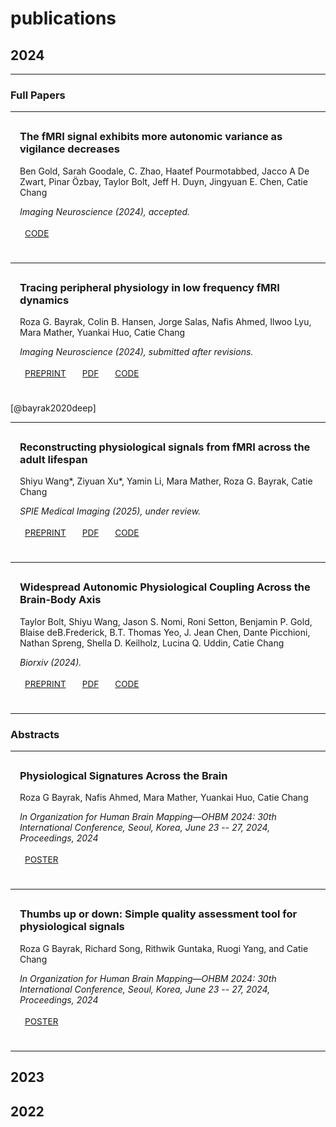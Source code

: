 # publications

## 2024

---
### Full Papers
---

<div class="md-typeset" style="margin-bottom: 20px; padding: 15px; border-radius: 8px; background-color: var(--md-default-bg-color); color: var(--md-default-fg-color);">

<h3 style="margin-top: 0;">The fMRI signal exhibits more autonomic variance as vigilance decreases</h3>

<p>Ben Gold, Sarah Goodale, C. Zhao, Haatef Pourmotabbed, Jacco A De Zwart, Pinar Özbay, Taylor Bolt, Jeff H. Duyn, Jingyuan E. Chen, Catie Chang</p>

<p style="font-style: italic;">Imaging Neuroscience (2024), accepted.</p>

<div style="display: flex; gap: 10px; margin-top: 10px;">
    <a href="https://osf.io/3a2ut/" target="_blank" class="md-button md-button--primary" style="padding: 4px 8px; font-size: 0.85rem;">CODE</a>
</div>

</div>

---

<div class="md-typeset" style="margin-bottom: 20px; padding: 15px; border-radius: 8px; background-color: var(--md-default-bg-color); color: var(--md-default-fg-color);">

<h3 style="margin-top: 0;">Tracing peripheral physiology in low frequency fMRI dynamics</h3>

<p>Roza G. Bayrak, Colin B. Hansen, Jorge Salas, Nafis Ahmed, Ilwoo Lyu, Mara Mather, Yuankai Huo, Catie Chang</p>

<p style="font-style: italic;">Imaging Neuroscience (2024), submitted after revisions.</p>

<div style="display: flex; gap: 10px; margin-top: 10px;">
    <a href="https://doi.org/10.31219/osf.io/fj4gq" target="_blank" class="md-button md-button--primary" style="padding: 4px 8px; font-size: 0.85rem;">PREPRINT</a>
    <a href="https://osf.io/fj4gq/download" target="_blank" class="md-button md-button--primary" style="padding: 4px 8px; font-size: 0.85rem;">PDF</a>
    <a href="https://www.github.com/neurdylab/deep-physio-recon" target="_blank" class="md-button md-button--primary" style="padding: 4px 8px; font-size: 0.85rem;">CODE</a>
</div></div>

[@bayrak2020deep]

---

<div class="md-typeset" style="margin-bottom: 20px; padding: 15px; border-radius: 8px; background-color: var(--md-default-bg-color); color: var(--md-default-fg-color);">

<h3 style="margin-top: 0;">Reconstructing physiological signals from fMRI across the adult lifespan</h3>

<p>Shiyu Wang*, Ziyuan Xu*, Yamin Li, Mara Mather, Roza G. Bayrak, Catie Chang</p>

<p style="font-style: italic;">SPIE Medical Imaging (2025), under review.</p>

<div style="display: flex; gap: 10px; margin-top: 10px;">
    <a href="#" target="_blank" class="md-button md-button--primary" style="padding: 4px 8px; font-size: 0.85rem;">PREPRINT</a>
    <a href="#" target="_blank" class="md-button md-button--primary" style="padding: 4px 8px; font-size: 0.85rem;">PDF</a>
    <a href="#" target="_blank" class="md-button md-button--primary" style="padding: 4px 8px; font-size: 0.85rem;">CODE</a>
</div>

</div>

---

<div class="md-typeset" style="margin-bottom: 20px; padding: 15px; border-radius: 8px; background-color: var(--md-default-bg-color); color: var(--md-default-fg-color);">

<h3 style="margin-top: 0;">Widespread Autonomic Physiological Coupling Across the Brain-Body Axis</h3>

<p>Taylor Bolt, Shiyu Wang, Jason S. Nomi, Roni Setton, Benjamin P. Gold, Blaise deB.Frederick, B.T. Thomas Yeo, J. Jean Chen, Dante Picchioni, Nathan Spreng, Shella D. Keilholz, Lucina Q. Uddin, Catie Chang</p>

<p style="font-style: italic;">Biorxiv (2024).</p>

<div style="display: flex; gap: 10px; margin-top: 10px;">
    <a href="https://doi.org/10.1101/2023.01.19.524818v3" target="_blank" class="md-button md-button--primary" style="padding: 4px 8px; font-size: 0.85rem;">PREPRINT</a>
    <a href="https://www.biorxiv.org/content/10.1101/2023.01.19.524818v3.full.pdf" target="_blank" class="md-button md-button--primary" style="padding: 4px 8px; font-size: 0.85rem;">PDF</a>
    <a href="https://github.com/tsb46/fmri_arousal" target="_blank" class="md-button md-button--primary" style="padding: 4px 8px; font-size: 0.85rem;">CODE</a>
</div>

</div>

---
### Abstracts
---

<div class="md-typeset" style="margin-bottom: 20px; padding: 15px; border-radius: 8px; background-color: var(--md-default-bg-color); color: var(--md-default-fg-color);">

<h3 style="margin-top: 0;">Physiological Signatures Across the Brain</h3>

<p>Roza G Bayrak, Nafis Ahmed, Mara Mather, Yuankai Huo, Catie Chang</a></p>
  
<p style="font-style: italic;">In Organization for Human Brain Mapping—OHBM 2024: 30th International Conference, Seoul, Korea, June 23 -- 27, 2024, Proceedings, 2024</p>

<div style="display: flex; gap: 10px; margin-top: 10px;">
    <a href="#" target="_blank" class="md-button md-button--primary" style="padding: 4px 8px; font-size: 0.85rem;">POSTER</a>
</div>

</div>

---

<div class="md-typeset" style="margin-bottom: 20px; padding: 15px; border-radius: 8px; background-color: var(--md-default-bg-color); color: var(--md-default-fg-color);">

<h3 style="margin-top: 0;">Thumbs up or down: Simple quality assessment tool for physiological signals</h3>

<p>Roza G Bayrak, Richard Song, Rithwik Guntaka, Ruogi Yang, and Catie Chang</a></p>
  
<p style="font-style: italic;">In Organization for Human Brain Mapping—OHBM 2024: 30th International Conference, Seoul, Korea, June 23 -- 27, 2024, Proceedings, 2024</p>

<div style="display: flex; gap: 10px; margin-top: 10px;">
    <a href="#" target="_blank" class="md-button md-button--primary" style="padding: 4px 8px; font-size: 0.85rem;">POSTER</a>
</div>

</div>

---

## 2023


## 2022

